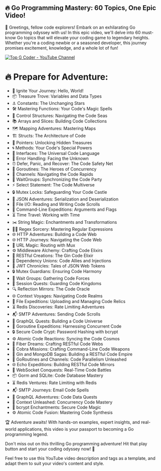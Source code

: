 ## 🔥 Go Programming Mastery: 60 Topics, One Epic Video!

👋 Greetings, fellow code explorers! Embark on an exhilarating Go programming odyssey with us! In this epic video, we'll delve into 60 must-know Go topics that will elevate your coding game to legendary heights. Whether you're a coding newbie or a seasoned developer, this journey promises excitement, knowledge, and a whole lot of fun!

[![Top G Coder - YouTube Channel](https://img.youtube.com/vi/_YfVifdiFig/0.jpg)](https://www.youtube.com/watch?v=_YfVifdiFig)

# 🔥 Prepare for Adventure:
- 🌟 Ignite Your Journey: Hello, World!
- 📦 Treasure Trove: Variables and Data Types
- ⚓ Constants: The Unchanging Stars
- 🛠️ Mastering Functions: Your Code's Magic Spells
- 🚦 Control Structures: Navigating the Code Seas
- 📚 Arrays and Slices: Building Code Collections
- 🗺️ Mapping Adventures: Mastering Maps
- 🏗️ Structs: The Architecture of Code
- 🔑 Pointers: Unlocking Hidden Treasures
- 🌀 Methods: Your Code's Special Powers
- 🤝 Interfaces: The Universal Code Language
- 🚨 Error Handling: Facing the Unknown
- ⏰ Defer, Panic, and Recover: The Code Safety Net
- 🚀 Goroutines: The Heroes of Concurrency
- 🌊 Channels: Navigating the Code Rapids
- 👥 WaitGroups: Synchronizing the Code Party
- ⚡ Select Statement: The Code Multiverse
- 🔒 Mutex Locks: Safeguarding Your Code Castle
- 📡 JSON Adventures: Serialization and Deserialization
- 📄 File I/O: Reading and Writing Code Scrolls
- 🚀 Command-Line Expeditions: Arguments and Flags
- ⏳ Time Travel: Working with Time
- ✂️ String Magic: Enchantments and Transformations
- 🧙‍♂️ Regex Sorcery: Mastering Regular Expressions
- 🌐 HTTP Adventures: Building a Code Web
- 🌐 HTTP Journeys: Navigating the Code Web
- 🔗 URL Magic: Routing with Mux
- ⚙️ Middleware Alchemy: Crafting Code Elixirs
- 📡 RESTful Creations: The Gin Code Elixir
- 🤝 Dependency Unions: Code Allies and Injections
- 📜 JWT Chronicles: Tales of JSON Web Tokens
- 🔒 Mutex Guardians: Ensuring Code Harmony
- 🚦 Wait Groups: Gathering Code Forces
- 📩 Session Quests: Guarding Code Kingdoms
- 🔍 Reflection Mirrors: The Code Oracle
- 🌐 Context Voyages: Navigating Code Realms
- 📁 File Expeditions: Uploading and Managing Code Relics
- ⏳ Redis Discoveries: Rate Limiting Adventures
- 📬 SMTP Adventures: Sending Code Scrolls
- 🌌 GraphQL Quests: Building a Code Universe
- 🚀 Goroutine Expeditions: Harnessing Concurrent Code
- 🔒 Secure Code Crypt: Password Hashing with bcrypt
- ⚙️ Atomic Code Reactions: Syncing the Code Cosmos
- 🌾 Fiber Dreams: Crafting RESTful Code Webs
- 🚀 Cobra Missions: Crafting Command-Line Code Weapons
- 🏢 Gin and MongoDB Sagas: Building a RESTful Code Empire
- 🌌 GoRoutines and Channels: Code Parallelism Unleashed
- 🌐 Echo Expeditions: Building RESTful Code Mirrors
- 💬 WebSocket Conquests: Real-Time Code Battles
- 📦 Gorm and SQLite: Code Database Mastery
- ⏳ Redis Ventures: Rate Limiting with Redis
- 📬 SMTP Journeys: Email Code Spells
- 🌌 GraphQL Adventures: Code Data Quests
- 🚀 Context Unleashed: Concurrency Code Mastery
- 🔐 bcrypt Enchantments: Secure Code Magic
- ⚙️ Atomic Code Fusion: Mastering Code Synthesis

🏆 Adventure awaits! With hands-on examples, expert insights, and real-world applications, this video is your passport to becoming a Go programming legend.

Don't miss out on this thrilling Go programming adventure! Hit that play button and start your coding odyssey now! 🌟

Feel free to use this YouTube video description and tags as a template, and adapt them to suit your video's content and style.